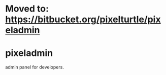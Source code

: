 Moved to: https://bitbucket.org/pixelturtle/pixeladmin
===============================================================



pixeladmin
==========

admin panel for developers.



